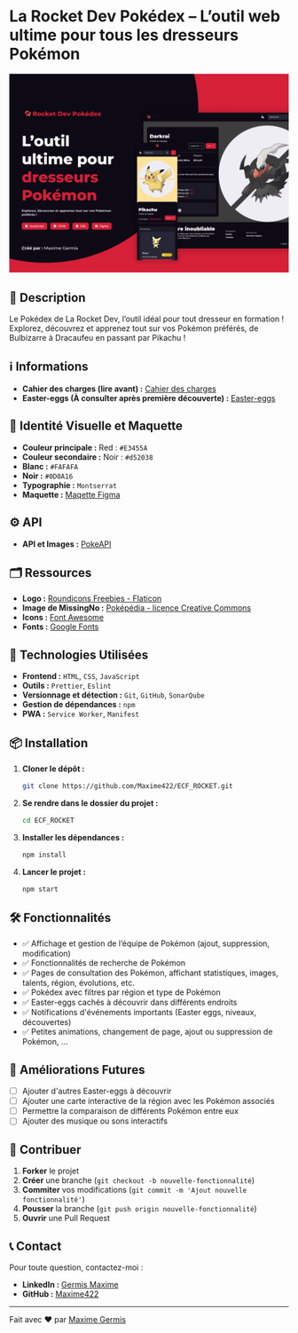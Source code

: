 # La Rocket Dev Pokédex – L’outil web ultime pour tous les dresseurs Pokémon

![Visuel Figma Maquette](./IMG/visual-presentation.png)

## 🚀 Description

Le Pokédex de La Rocket Dev, l’outil idéal pour tout dresseur en formation ! Explorez, découvrez et apprenez tout sur vos Pokémon préférés, de Bulbizarre à Dracaufeu en passant par Pikachu !


## ℹ️ Informations

- **Cahier des charges (lire avant) :** [Cahier des charges](./DOCUMENTS/CAHIER_CHARGES.md)
- **Easter-eggs (À consulter après première découverte) :** [Easter-eggs](./DOCUMENTS/EASTER-EGGS.md)


## 🎨 Identité Visuelle et Maquette

- **Couleur principale :** Red : `#E3455A`
- **Couleur secondaire :** Noir : `#d52038`
- **Blanc :** `#FAFAFA`
- **Noir :** `#0D0A16`
- **Typographie :** `Montserrat`
- **Maquette :** [Maqette Figma](https://www.figma.com/design/m46aSEcedxuc0papLeVWOe/PROJECT_ROCKET_DEV?node-id=14019-7581&t=zLVlbdzQQ3uyaseh-1)

## ⚙️ API

- **API et Images :** [PokeAPI](https://pokeapi.co/)

## 🗂️ Ressources

- **Logo :** [Roundicons Freebies - Flaticon](https://www.flaticon.com/free-icons/pokemon")
- **Image de MissingNo :** [Poképédia - licence Creative Commons](https://www.pokepedia.fr/Fichier:Sprite_MissingNo._RV.png)
- **Icons :** [Font Awesome](https://fontawesome.com/)
- **Fonts :** [Google Fonts](https://fonts.google.com/specimen/Montserrat)

## 🔧 Technologies Utilisées

- **Frontend :** `HTML`, `CSS`, `JavaScript`
- **Outils :** `Prettier`, `Eslint`
- **Versionnage et détection :** `Git`, `GitHub`, `SonarQube`
- **Gestion de dépendances :** `npm`
- **PWA :** `Service Worker`, `Manifest`


## 📦 Installation

1. **Cloner le dépôt :**
    ```bash
    git clone https://github.com/Maxime422/ECF_ROCKET.git
    ```
2. **Se rendre dans le dossier du projet :**
    ```bash
    cd ECF_ROCKET
    ```
3. **Installer les dépendances :**
    ```bash
    npm install
    ```
4. **Lancer le projet :**
    ```bash
    npm start
    ```

## 🛠 Fonctionnalités

- ✅ Affichage et gestion de l’équipe de Pokémon (ajout, suppression, modification)
- ✅ Fonctionnalités de recherche de Pokémon
- ✅ Pages de consultation des Pokémon, affichant statistiques, images, talents, région,     évolutions, etc.
- ✅ Pokédex avec filtres par région et type de Pokémon
- ✅ Easter-eggs cachés à découvrir dans différents endroits
- ✅ Notifications d'événements importants (Easter eggs, niveaux, découvertes)
- ✅ Petites animations, changement de page, ajout ou suppression de Pokémon, ...

## 🚧 Améliorations Futures

- [ ] Ajouter d'autres Easter-eggs à découvrir
- [ ] Ajouter une carte interactive de la région avec les Pokémon associés
- [ ] Permettre la comparaison de différents Pokémon entre eux
- [ ] Ajouter des musique ou sons interactifs

## 🤝 Contribuer

1. **Forker** le projet
2. **Créer** une branche (`git checkout -b nouvelle-fonctionnalité`)
3. **Commiter** vos modifications (`git commit -m 'Ajout nouvelle fonctionnalité'`)
4. **Pousser** la branche (`git push origin nouvelle-fonctionnalité`)
5. **Ouvrir** une Pull Request

## 📞 Contact

Pour toute question, contactez-moi :

- **LinkedIn :** [Germis Maxime](https://www.linkedin.com/in/maxime-germis)
- **GitHub :** [Maxime422](https://github.com/Maxime422)

---

Fait avec ❤️ par [Maxime Germis](https://github.com/Maxime422)
